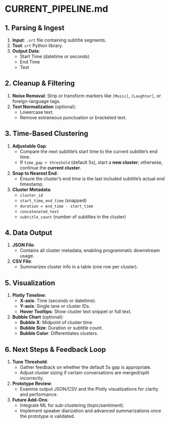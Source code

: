 # CURRENT_PIPELINE.md

## 1. Parsing & Ingest

1. **Input**: `.srt` file containing subtitle segments.
2. **Tool**: `srt` Python library.
3. **Output Data**:
   - Start Time (datetime or seconds)
   - End Time
   - Text

## 2. Cleanup & Filtering

1. **Noise Removal**: Strip or transform markers like `[Music]`, `[Laughter]`, or foreign-language tags.
2. **Text Normalization** (optional):
   - Lowercase text.
   - Remove extraneous punctuation or bracketed text.

## 3. Time-Based Clustering

1. **Adjustable Gap**:
   - Compare the next subtitle’s start time to the current subtitle’s end time.
   - If `time_gap > threshold` (default 5s), start a **new cluster**; otherwise, continue the **current cluster**.
2. **Snap to Nearest End**:
   - Ensure the cluster’s end time is the last included subtitle’s actual end timestamp.
3. **Cluster Metadata**:
   - `cluster_id`
   - `start_time`, `end_time` (snapped)
   - `duration = end_time - start_time`
   - `concatenated_text`
   - `subtitle_count` (number of subtitles in the cluster)

## 4. Data Output

1. **JSON File**:
   - Contains all cluster metadata, enabling programmatic downstream usage.
2. **CSV File**:
   - Summarizes cluster info in a table (one row per cluster).

## 5. Visualization

1. **Plotly Timeline**:
   - **X-axis**: Time (seconds or datetime).
   - **Y-axis**: Single lane or cluster IDs.
   - **Hover Tooltips**: Show cluster text snippet or full text.
2. **Bubble Chart** (optional):
   - **Bubble X**: Midpoint of cluster time.
   - **Bubble Size**: Duration or subtitle count.
   - **Bubble Color**: Differentiates clusters.

## 6. Next Steps & Feedback Loop

1. **Tune Threshold**:
   - Gather feedback on whether the default 5s gap is appropriate.
   - Adjust cluster sizing if certain conversations are merged/split incorrectly.
2. **Prototype Review**:
   - Examine output JSON/CSV and the Plotly visualizations for clarity and performance.
3. **Future Add-Ons**:
   - Integrate ML for sub-clustering (topic/sentiment).
   - Implement speaker diarization and advanced summarizations once the prototype is validated.
